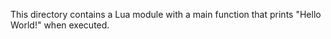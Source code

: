This directory contains a Lua module with a main function that prints "Hello World!" when executed.
